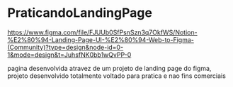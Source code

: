# PraticandoLandingPage
https://www.figma.com/file/FJUUb0SfPsnSzn3q7OkfWS/Notion-%E2%80%94-Landing-Page-UI-%E2%80%94-Web-to-Figma-(Community)?type=design&node-id=0-1&mode=design&t=JuhsfNK0bb1wQvPP-0

pagina desenvolvida atravez de um projeto de landing page do figma, projeto desenvolvido totalmente voltado para pratica e nao fins comerciais
